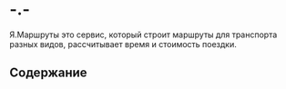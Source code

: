 # -.-
Я.Маршруты это сервис, который строит маршруты для транспорта разных видов, рассчитывает время и стоимость поездки.

## Содержание
